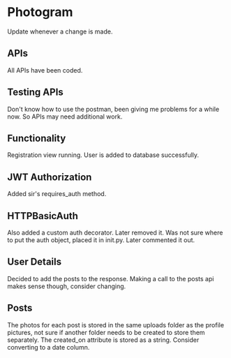 # Photogram 

Update whenever a change is made.

## APIs
All APIs have been coded.

## Testing APIs
Don't know how to use the postman, been giving me problems for a while now. 
So APIs may need additional work.

## Functionality
Registration view running.
User is added to database successfully. 

## JWT Authorization
Added sir's requires_auth method.

## HTTPBasicAuth
Also added a custom auth decorator. Later removed it.
Was not sure where to put the auth object, placed it in init.py. 
Later commented it out.

## User Details  
Decided to add the posts to the response. 
Making a call to the posts api makes sense though, consider changing.

## Posts  
The photos for each post is stored in the same uploads folder as the profile pictures, not sure if another folder needs to be created to store them separately.
The created_on attribute is stored as a string. Consider converting to a date column.